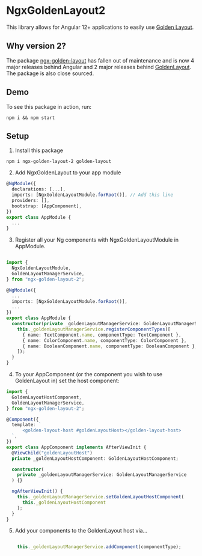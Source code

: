 # NgxGoldenLayout2

This library allows for Angular 12+ applications to easily use [Golden Layout](http://golden-layout.com/).


## Why version 2?

The package [ngx-golden-layout](https://www.npmjs.com/package/ngx-golden-layout) has fallen out of maintenance and is now 4 major releases behind Angular and 2 major releases behind [GoldenLayout](https://www.npmjs.com/package/golden-layout). The package is also close sourced.

## Demo

To see this package in action, run:

```
npm i && npm start
```

## Setup

1. Install this package

```
npm i ngx-golden-layout-2 golden-layout
```

2. Add NgxGoldenLayout to your app module

```ts
@NgModule({
  declarations: [...],
  imports: [NgxGoldenLayoutModule.forRoot()], // Add this line
  providers: [],
  bootstrap: [AppComponent],
})
export class AppModule {
  ...
}
```

3. Register all your Ng components with NgxGoldenLayoutModule in AppModule.

```ts

import {
  NgxGoldenLayoutModule,
  GoldenLayoutManagerService,
} from "ngx-golden-layout-2";

@NgModule({
  ... 
  imports: [NgxGoldenLayoutModule.forRoot()],
  ...
})
export class AppModule {
  constructor(private _goldenLayoutManagerService: GoldenLayoutManagerService) {
    this._goldenLayoutManagerService.registerComponentTypes([
      { name: TextComponent.name, componentType: TextComponent },
      { name: ColorComponent.name, componentType: ColorComponent },
      { name: BooleanComponent.name, componentType: BooleanComponent },
    ]);
  }
}
```

4. To your AppComponent (or the component you wish to use GoldenLayout in) set the host component:

```ts
import {
  GoldenLayoutHostComponent,
  GoldenLayoutManagerService,
} from "ngx-golden-layout-2";

@Component({
  template: `
      <golden-layout-host #goldenLayoutHost></golden-layout-host>   
  `,
})
export class AppComponent implements AfterViewInit {
  @ViewChild("goldenLayoutHost")
  private _goldenLayoutHostComponent: GoldenLayoutHostComponent;

  constructor(
    private _goldenLayoutManagerService: GoldenLayoutManagerService
  ) {}

  ngAfterViewInit() {
    this._goldenLayoutManagerService.setGoldenLayoutHostComponent(
      this._goldenLayoutHostComponent
    );
  }
}
```

5. Add your components to the GoldenLayout host via...

```ts

    this._goldenLayoutManagerService.addComponent(componentType);
```

